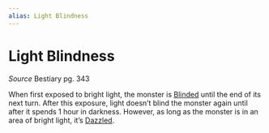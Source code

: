 ```yaml
---
alias: Light Blindness
---
```


# Light Blindness

_Source_ Bestiary pg. 343

When first exposed to bright light, the monster is [Blinded](../../Conditions/Blinded.md) until the end of its next turn. After this exposure, light doesn’t blind the monster again until after it spends 1 hour in darkness. However, as long as the monster is in an area of bright light, it’s [Dazzled](../../Conditions/Dazzled.md).
